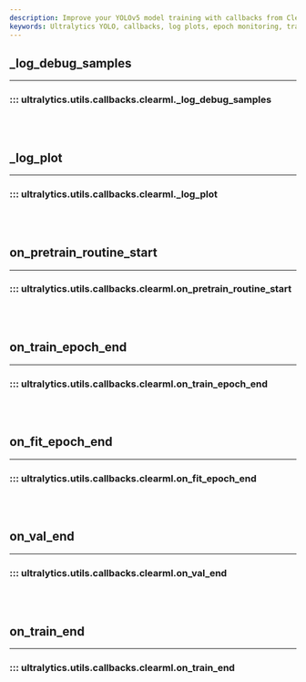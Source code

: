 ```yaml
---
description: Improve your YOLOv5 model training with callbacks from ClearML. Learn about log debug samples, pre-training routines, validation and more.
keywords: Ultralytics YOLO, callbacks, log plots, epoch monitoring, training end events
---
```


## _log_debug_samples
---
### ::: ultralytics.utils.callbacks.clearml._log_debug_samples
<br><br>

## _log_plot
---
### ::: ultralytics.utils.callbacks.clearml._log_plot
<br><br>

## on_pretrain_routine_start
---
### ::: ultralytics.utils.callbacks.clearml.on_pretrain_routine_start
<br><br>

## on_train_epoch_end
---
### ::: ultralytics.utils.callbacks.clearml.on_train_epoch_end
<br><br>

## on_fit_epoch_end
---
### ::: ultralytics.utils.callbacks.clearml.on_fit_epoch_end
<br><br>

## on_val_end
---
### ::: ultralytics.utils.callbacks.clearml.on_val_end
<br><br>

## on_train_end
---
### ::: ultralytics.utils.callbacks.clearml.on_train_end
<br><br>
